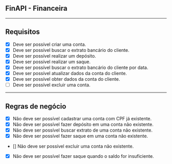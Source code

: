 ## FinAPI - Financeira

---

## Requisitos

- [X] Deve ser possível criar uma conta.
- [X] Deve ser possível buscar o extrato bancário do cliente.
- [X] Deve ser possível realizar um depósito.
- [X] Deve ser possível realizar um saque.
- [X] Deve ser possível buscar o extrato bancário do cliente por data.
- [X] Deve ser possível atualizar dados da conta do cliente.
- [X] Deve ser possível obter dados da conta do cliente.
- [ ] Deve ser possível excluir uma conta.

---

## Regras de negócio

- [X] Não deve ser possível cadastrar uma conta com CPF já existente.
- [X] Não deve ser possível fazer depósito em uma conta não existente.
- [X] Não deve ser possível buscar extrato de uma conta não existente.
- [X] Não deve ser possível fazer saque em uma conta não existente.
- [] Não deve ser possível excluir uma conta não existente.
- [X] Não deve ser possível fazer saque quando o saldo for insuficiente.
